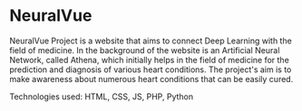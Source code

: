 # NeuralVue
NeuralVue Project is a website that aims to connect Deep Learning with the field of medicine. In the background of the website is an Artificial Neural Network, called Athena, which initially helps in the field of medicine for the prediction and diagnosis of various heart conditions. The project's aim is to make awareness about numerous heart conditions that can be easily cured.

Technologies used: HTML, CSS, JS, PHP, Python
